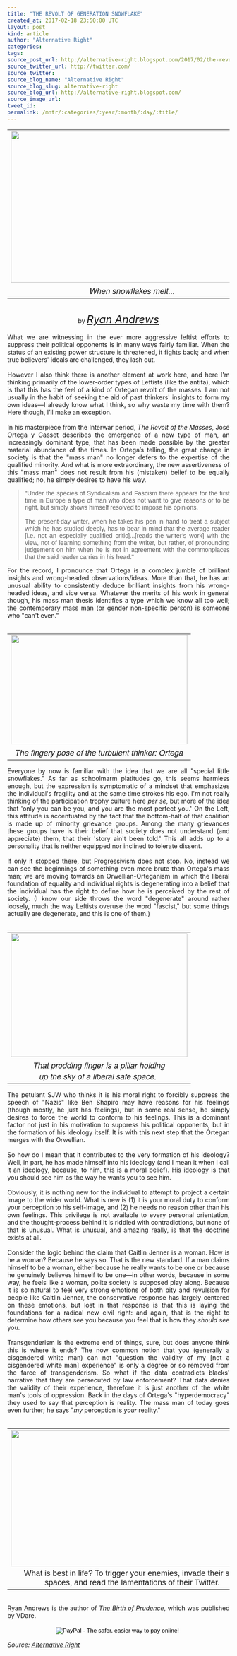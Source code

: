 ```yaml
---
title: "THE REVOLT OF GENERATION SNOWFLAKE"
created_at: 2017-02-18 23:50:00 UTC
layout: post
kind: article
author: "Alternative Right"
categories: 
tags: 
source_post_url: http://alternative-right.blogspot.com/2017/02/the-revolt-of-generation-snowflake.html
source_twitter_url: http://twitter.com/
source_twitter: 
source_blog_name: "Alternative Right"
source_blog_slug: alternative-right
source_blog_url: http://alternative-right.blogspot.com/
source_image_url: 
tweet_id:
permalink: /mntr/:categories/:year/:month/:day/:title/
---
```

<div dir="ltr" style="text-align: left;" trbidi="on"><div style="text-align: center;"><div class="separator" style="clear: both; text-align: center;"></div><table align="center" cellpadding="0" cellspacing="0" class="tr-caption-container" style="margin-left: auto; margin-right: auto; text-align: center;"><tbody><tr><td style="text-align: center;"><a href="https://1.bp.blogspot.com/-R3FST5FyV6w/WKjWUAZk0MI/AAAAAAAAVhA/0ZBTtKeTV8Uspq9tL2wk5_j9xjnM4DaYQCLcB/s1600/imageedit_1_2818235985.jpg" imageanchor="1" style="margin-left: auto; margin-right: auto;"><img border="0" height="343" src="https://1.bp.blogspot.com/-R3FST5FyV6w/WKjWUAZk0MI/AAAAAAAAVhA/0ZBTtKeTV8Uspq9tL2wk5_j9xjnM4DaYQCLcB/s400/imageedit_1_2818235985.jpg" width="550" /></a></td></tr><tr><td class="tr-caption" style="text-align: center;"><span style="font-family: &quot;helvetica neue&quot; , &quot;arial&quot; , &quot;helvetica&quot; , sans-serif; font-size: large;"><i>When snowflakes melt...</i></span></td></tr></tbody></table><div class="separator" style="clear: both; text-align: center;"><br /></div>by <span style="font-size: x-large;"><i><a href="http://alternative-right.blogspot.com/search/label/Ryan%20Andrews" target="_blank">Ryan Andrews</a></i></span></div><br /><div style="text-align: justify;">What we are witnessing in the ever more aggressive leftist efforts to suppress their political opponents is in many ways fairly familiar. When the status of an existing power structure is threatened, it fights back; and when true believers' ideals are challenged, they lash out.<br /><br />However I also think there is another element at work here, and here I'm thinking primarily of the lower-order types of Leftists (like the antifa), which is that this has the feel of a kind of Ortegan revolt of the masses. I am not usually in the habit of seeking the aid of past thinkers' insights to form my own ideas—I already know what I think, so why waste my time with them? Here though, I’ll make an exception. <br /><br /><a name='more'></a>In his masterpiece from the Interwar period, <i>The Revolt of the Masses</i>, José Ortega y Gasset describes the emergence of a new type of man, an increasingly dominant type, that has been made possible by the greater material abundance of the times. In Ortega’s telling, the great change in society is that the "mass man" no longer defers to the expertise of the qualified minority. And what is more extraordinary, the new assertiveness of this "mass man" does not result from his (mistaken) belief to be equally qualified; no, he simply desires to have his way.<br /><blockquote class="tr_bq"><span style="font-family: &quot;verdana&quot; , sans-serif;">"Under the species of Syndicalism and Fascism there appears for the first time in Europe a type of man who does not want to give reasons or to be right, but simply shows himself resolved to impose his opinions. <br /><br />The present-day writer, when he takes his pen in hand to treat a subject which he has studied deeply, has to bear in mind that the average reader [i.e. not an especially qualified critic]...[reads the writer’s work] with the view, not of learning something from the writer, but rather, of pronouncing judgement on him when he is not in agreement with the commonplaces that the said reader carries in his head."</span></blockquote>For the record, I pronounce that Ortega is a complex jumble of brilliant insights and wrong-headed observations/ideas. More than that, he has an unusual ability to consistently deduce brilliant insights from his wrong-headed ideas, and vice versa. Whatever the merits of his work in general though, his mass man thesis identifies a type which we know all too well; the contemporary mass man (or gender non-specific person) is someone who "can't even."<br /><br /><table cellpadding="0" cellspacing="0" class="tr-caption-container" style="float: left; margin-right: 1em; text-align: left;"><tbody><tr><td style="text-align: center;"><a href="https://1.bp.blogspot.com/-notuKDxTgws/WKjYNzwJd7I/AAAAAAAAVhQ/2rx27S1rB0wdtrQlzzMxVEXOxJoxtWGRACLcB/s1600/josc3a9-ortega-y-gasset.png" imageanchor="1" style="clear: left; margin-bottom: 1em; margin-left: auto; margin-right: auto;"><img border="0" height="247" src="https://1.bp.blogspot.com/-notuKDxTgws/WKjYNzwJd7I/AAAAAAAAVhQ/2rx27S1rB0wdtrQlzzMxVEXOxJoxtWGRACLcB/s400/josc3a9-ortega-y-gasset.png" width="400" /></a></td></tr><tr><td class="tr-caption" style="text-align: center;"><span style="font-family: &quot;helvetica neue&quot; , &quot;arial&quot; , &quot;helvetica&quot; , sans-serif; font-size: large;"><i>The fingery pose of the turbulent thinker: Ortega</i></span></td></tr></tbody></table>Everyone by now is familiar with the idea that we are all "special little snowflakes." As far as schoolmarm platitudes go, this seems harmless enough, but the expression is symptomatic of a mindset that emphasizes the individual's fragility and at the same time strokes his ego. I'm not really thinking of the participation trophy culture here <i>per se</i>, but more of the idea that 'only you can be you, and you are the most perfect you.' On the Left, this attitude is accentuated by the fact that the bottom-half of that coalition is made up of minority grievance groups. Among the many grievances these groups have is their belief that society does not understand (and appreciate) them, that their 'story ain't been told.' This all adds up to a personality that is neither equipped nor inclined to tolerate dissent.<br /><br /><div style="text-align: right;"></div>If only it stopped there, but Progressivism does not stop. No, instead we can see the beginnings of something even more brute than Ortega's mass man; we are moving towards an Orwellian-Orteganism in which the liberal foundation of equality and individual rights is degenerating into a belief that the individual has the right to define how he is perceived by the rest of society. (I know our side throws the word "degenerate" around rather loosely, much the way Leftists overuse the word "fascist," but some things actually are degenerate, and this is one of them.)<br /><br /><table cellpadding="0" cellspacing="0" class="tr-caption-container" style="float: right; margin-left: 1em; text-align: right;"><tbody><tr><td style="text-align: center;"><a href="https://2.bp.blogspot.com/-8neTTtP8V14/WKjaIoQeBpI/AAAAAAAAVhg/jAyo0GOPWt83iNDfJKInggCM00N49ZT6QCLcB/s1600/LiberalProf.jpg" imageanchor="1" style="clear: right; margin-bottom: 1em; margin-left: auto; margin-right: auto;"><img border="0" height="280" src="https://2.bp.blogspot.com/-8neTTtP8V14/WKjaIoQeBpI/AAAAAAAAVhg/jAyo0GOPWt83iNDfJKInggCM00N49ZT6QCLcB/s400/LiberalProf.jpg" width="400" /></a></td></tr><tr><td class="tr-caption" style="text-align: center;"><span style="font-family: &quot;helvetica neue&quot; , &quot;arial&quot; , &quot;helvetica&quot; , sans-serif; font-size: large;"><i>That prodding finger is a pillar holding<br />up the sky of a liberal safe space.&nbsp;</i></span></td></tr></tbody></table>The petulant SJW who thinks it is his moral right to forcibly suppress the speech of "Nazis" like Ben Shapiro may have reasons for his feelings (though mostly, he just has feelings), but in some real sense, he simply desires to force the world to conform to his feelings. This is a dominant factor not just in his motivation to suppress his political opponents, but in the formation of his ideology itself. It is with this next step that the Ortegan merges with the Orwellian.<br /><br />So how do I mean that it contributes to the very formation of his ideology? Well, in part, he has made himself into his ideology (and I mean it when I call it an ideology, because, to him, this is a moral belief). His ideology is that you should see him as the way he wants you to see him.<br /><br />Obviously, it is nothing new for the individual to attempt to project a certain image to the wider world. What is new is (1) it is your moral duty to conform your perception to his self-image, and (2) he needs no reason other than his own feelings. This privilege is not available to every personal orientation, and the thought-process behind it is riddled with contradictions, but none of that is unusual. What is unusual, and amazing really, is that the doctrine exists at all.<br /><br />Consider the logic behind the claim that Caitlin Jenner is a woman. How is he a woman? Because he says so. That is the new standard. If a man claims himself to be a woman, either because he really wants to be one or because he genuinely believes himself to be one—in other words, because in some way, he feels like a woman, polite society is supposed play along. Because it is so natural to feel very strong emotions of both pity and revulsion for people like Caitlin Jenner, the conservative response has largely centered on these emotions, but lost in that response is that this is laying the foundations for a radical new civil right: and again, that is the right to determine how others see you because you feel that is how they <i>should</i> see you.<br /><br />Transgenderism is the extreme end of things, sure, but does anyone think this is where it ends? The now common notion that you (generally a cisgendered white man) can not "question the validity of my [not a cisgendered white man] experience" is only a degree or so removed from the farce of transgenderism. So what if the data contradicts blacks' narrative that they are persecuted by law enforcement? That data denies the validity of their experience, therefore it is just another of the white man's tools of oppression. Back in the days of Ortega's "hyperdemocracy" they used to say that perception is reality. The mass man of today goes even further; he says "<i>my</i> perception is <i>your</i> reality."<br /><br /><table align="center" cellpadding="0" cellspacing="0" class="tr-caption-container" style="margin-left: auto; margin-right: auto; text-align: center;"><tbody><tr><td style="text-align: center;"><a href="https://2.bp.blogspot.com/-B3OsiesEHh0/WKjbspThRyI/AAAAAAAAVhs/JqUuXTBxQRMQnhPLZpJ0S4c3KCakgWuAwCLcB/s1600/yiannopoulosmilo11292016getty.jpg" imageanchor="1" style="margin-left: auto; margin-right: auto;"><img border="0" height="309" src="https://2.bp.blogspot.com/-B3OsiesEHh0/WKjbspThRyI/AAAAAAAAVhs/JqUuXTBxQRMQnhPLZpJ0S4c3KCakgWuAwCLcB/s400/yiannopoulosmilo11292016getty.jpg" width="550" /></a></td></tr><tr><td class="tr-caption" style="text-align: center;"><span style="font-family: &quot;arial&quot; , &quot;helvetica&quot; , sans-serif; font-size: large;">What is best in life? To trigger your enemies, invade their safe spaces, and read the lamentations of their Twitter.</span></td></tr></tbody></table><br /><div style="text-align: justify;">Ryan Andrews is the author of <i><a href="https://www.amazon.com/Birth-Prudence-Ryan-Andrews/dp/1312025247/ref=sr_1_1_twi_pap_2?ie=UTF8&amp;qid=1487461810&amp;sr=8-1&amp;keywords=The+Birth+of+Prudence" target="_blank">The Birth of Prudence</a></i>, which was published by VDare.</div><br /><form action="https://www.paypal.com/cgi-bin/webscr" method="post" style="text-align: justify;" target="_top"><div style="text-align: center;"><i><span style="font-family: inherit;"><span style="color: black; font-family: &quot;arial&quot; , &quot;helvetica&quot; , sans-serif; line-height: normal;"><span style="font-family: inherit;"><input alt="PayPal - The safer, easier way to pay online!" border="0" name="submit" src="https://www.paypalobjects.com/en_US/i/btn/btn_donateCC_LG.gif" type="image" />&nbsp;<img alt="" border="0" height="1" src="https://www.paypalobjects.com/en_US/i/scr/pixel.gif" width="1" /></span></span></span></i></div></form></div></div><img src="http://feeds.feedburner.com/~r/blogspot/SBfLZ/~4/w8KjG68ijBc" height="1" width="1" alt=""/><div class="">
    <i>Source: <a href="http://alternative-right.blogspot.com/">Alternative Right</a></i>
</div>
